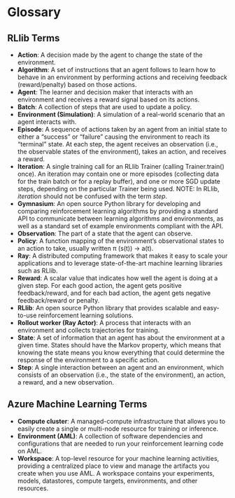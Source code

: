 # Glossary

## RLlib Terms

* __Action__: A decision made by the agent to change the state of the environment.
* __Algorithm__: A set of instructions that an agent follows to learn how to behave in an environment by performing actions and receiving feedback (reward/penalty) based on those actions.
* __Agent__: The learner and decision maker that interacts with an environment and receives a reward signal based on its actions.
* __Batch__: A collection of steps that are used to update a policy.
* __Environment (Simulation)__: A simulation of a real-world scenario that an agent interacts with.
* __Episode__: A sequence of actions taken by an agent from an initial state to either a “success” or “failure” causing the environment to reach its “terminal” state. At each step, the agent receives an observation (i.e., the observable states of the environment), takes an action, and receives a reward.
* __Iteration__: A single training call for an RLlib Trainer (calling Trainer.train() once). An iteration may contain one or more episodes (collecting data for the train batch or for a replay buffer), and one or more SGD update steps, depending on the particular Trainer being used. NOTE: In RLlib, _iteration_ should not be confused with the term _step_.
* __Gymnasium__: An open source Python library for developing and comparing reinforcement learning algorithms by providing a standard API to communicate between learning algorithms and environments, as well as a standard set of example environments compliant with the API.
* __Observation__: The part of a state that the agent can observe.
* __Policy__: A function mapping of the environment’s observational states to an action to take, usually written π (s(t)) -> a(t).
* __Ray__: A distributed computing framework that makes it easy to scale your applications and to leverage state-of-the-art machine learning libraries such as RLlib.
* __Reward__: A scalar value that indicates how well the agent is doing at a given step. For each good action, the agent gets positive feedback/reward, and for each bad action, the agent gets negative feedback/reward or penalty.
* __RLlib__: An open source Python library that provides scalable and easy-to-use reinforcement learning solutions.
* __Rollout worker (Ray Actor)__:  A process that interacts with an environment and collects trajectories for training.
* __State__: A set of information that an agent has about the environment at a given time. States should have the Markov property, which means that knowing the state means you know everything that could determine the response of the environment to a specific action.
* __Step__: A single interaction between an agent and an environment, which consists of an observation (i.e., the state of the environment), an action, a reward, and a new observation.

## Azure Machine Learning Terms

* __Compute cluster__: A managed-compute infrastructure that allows you to easily create a single or multi-node resource for training or inference.
* __Environment (AML)__:  A collection of software dependencies and configurations that are needed to run your reinforcement learning code on AML.
* __Workspace__: A top-level resource for your machine learning activities, providing a centralized place to view and manage the artifacts you create when you use AML. A workspace contains your experiments, models, datastores, compute targets, environments, and other resources.
